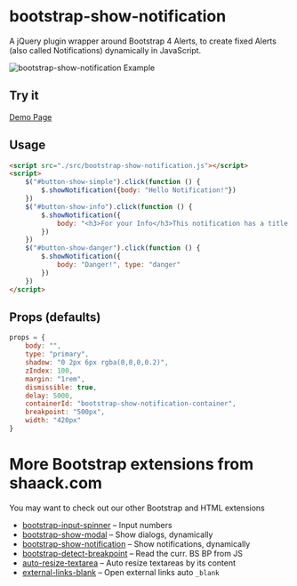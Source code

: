 # bootstrap-show-notification

A jQuery plugin wrapper around Bootstrap 4 Alerts, to create fixed Alerts (also called Notifications) dynamically in JavaScript.

![bootstrap-show-notification Example](https://shaack.com/projekte/assets/img/bootstrap-show-notification-lg.png)

## Try it

[Demo Page](https://shaack.com/projekte/bootstrap-show-notification/)

## Usage

```html
<script src="./src/bootstrap-show-notification.js"></script>
<script>
    $("#button-show-simple").click(function () {
        $.showNotification({body: "Hello Notification!"})
    })
    $("#button-show-info").click(function () {
        $.showNotification({
            body: "<h3>For your Info</h3>This notification has a title and a body and more text than the previous one.", type: "info"
        })
    })
    $("#button-show-danger").click(function () {
        $.showNotification({
            body: "Danger!", type: "danger"
        })
    })
</script>
```

## Props (defaults)

```js
props = {
    body: "",
    type: "primary",
    shadow: "0 2px 6px rgba(0,0,0,0.2)",
    zIndex: 100,
    margin: "1rem",
    dismissible: true,
    delay: 5000,
    containerId: "bootstrap-show-notification-container",
    breakpoint: "500px",
    width: "420px"
}
```

# More Bootstrap extensions from shaack.com

You may want to check out our other Bootstrap and HTML extensions

- [bootstrap-input-spinner](https://shaack.com/en/open-source-components) – Input numbers
- [bootstrap-show-modal](https://shaack.com/en/open-source-components) – Show dialogs, dynamically
- [bootstrap-show-notification](https://shaack.com/en/open-source-components) – Show notifications, dynamically
- [bootstrap-detect-breakpoint](https://shaack.com/en/open-source-components) – Read the curr. BS BP from JS
- [auto-resize-textarea](https://shaack.com/en/open-source-components) – Auto resize textareas by its content
- [external-links-blank](https://shaack.com/en/open-source-components) – Open external links auto `_blank`